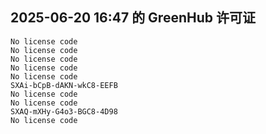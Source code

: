 ## 2025-06-20 16:47 的 GreenHub 许可证
```
No license code
No license code
No license code
No license code
No license code
SXAi-bCpB-dAKN-wkC8-EEFB
No license code
No license code
SXAQ-mXHy-G4o3-BGC8-4D98
No license code
```
